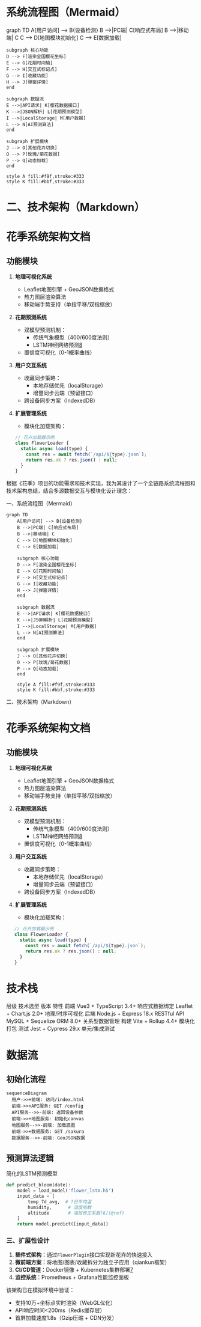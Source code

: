 <!--
 * @Author: kemomi zjm18702566651@163.com
 * @Date: 2025-03-21 12:37:36
 * @LastEditors: kemomi zjm18702566651@163.com
 * @LastEditTime: 2025-03-21 12:43:57
 * @FilePath: \SakuraTime\public\README_mermaid.md
 * @Description: 这是默认设置,请设置`customMade`, 打开koroFileHeader查看配置 进行设置: https://github.com/OBKoro1/koro1FileHeader/wiki/%E9%85%8D%E7%BD%AE
-->
# 系统流程图（Mermaid）
graph TD
    A[用户访问] --> B{设备检测}
    B -->|PC端| C[响应式布局]
    B -->|移动端| C
    C --> D[地图模块初始化]
    C --> E[数据加载]
    
    subgraph 核心功能
    D --> F[渲染全国樱花坐标]
    E --> G[花期时间轴]
    F --> H[交互式标记点]
    G --> I[收藏功能]
    H --> J[弹窗详情]
    end

    subgraph 数据流
    E -->|API请求| K[樱花数据接口]
    K -->|JSON解析| L[花期预测模型]
    I -->|LocalStorage| M[用户数据]
    L --> N[AI预测算法]
    end

    subgraph 扩展模块
    J --> O[其他花卉切换]
    O --> P[玫瑰/菊花数据]
    P --> Q[动态加载]
    end

    style A fill:#f9f,stroke:#333
    style K fill:#bbf,stroke:#333

# 二、技术架构（Markdown）
# 花季系统架构文档

## 功能模块
1. ​**地理可视化系统**
   - Leaflet地图引擎 + GeoJSON数据格式
   - 热力图层渲染算法
   - 移动端手势支持（单指平移/双指缩放）

2. ​**花期预测系统**
   - 双模型预测机制：
     * 传统气象模型（400/600度法则）
     * LSTM神经网络预测[8](@ref)
   - 置信度可视化（0-1概率曲线）

3. ​**用户交互系统**
   - 收藏同步策略：
     * 本地存储优先（localStorage）
     * 增量同步云端（预留接口）
   - 跨设备同步方案（IndexedDB）

4. ​**扩展管理系统**
   - 模块化加载架构：
   ```javascript
   // 花卉加载器示例
   class FlowerLoader {
     static async load(type) {
       const res = await fetch(`/api/${type}.json`);
       return res.ok ? res.json() : null;
     }
   }

根据《花季》项目的功能需求和技术实现，我为其设计了一个全链路系统流程图和技术架构总结，结合多源数据交互与模块化设计理念：

一、系统流程图（Mermaid）

```mermaid
graph TD
    A[用户访问] --> B{设备检测}
    B -->|PC端| C[响应式布局]
    B -->|移动端| C
    C --> D[地图模块初始化]
    C --> E[数据加载]
    
    subgraph 核心功能
    D --> F[渲染全国樱花坐标]
    E --> G[花期时间轴]
    F --> H[交互式标记点]
    G --> I[收藏功能]
    H --> J[弹窗详情]
    end

    subgraph 数据流
    E -->|API请求| K[樱花数据接口]
    K -->|JSON解析| L[花期预测模型]
    I -->|LocalStorage| M[用户数据]
    L --> N[AI预测算法]
    end

    subgraph 扩展模块
    J --> O[其他花卉切换]
    O --> P[玫瑰/菊花数据]
    P --> Q[动态加载]
    end

    style A fill:#f9f,stroke:#333
    style K fill:#bbf,stroke:#333
```
二、技术架构（Markdown）

# 花季系统架构文档

## 功能模块
1. ​**地理可视化系统**
   - Leaflet地图引擎 + GeoJSON数据格式
   - 热力图层渲染算法
   - 移动端手势支持（单指平移/双指缩放）

2. ​**花期预测系统**
   - 双模型预测机制：
     * 传统气象模型（400/600度法则）
     * LSTM神经网络预测[8](@ref)
   - 置信度可视化（0-1概率曲线）

3. ​**用户交互系统**
   - 收藏同步策略：
     * 本地存储优先（localStorage）
     * 增量同步云端（预留接口）
   - 跨设备同步方案（IndexedDB）

4. ​**扩展管理系统**
   - 模块化加载架构：
   
```javascript
   // 花卉加载器示例
   class FlowerLoader {
     static async load(type) {
       const res = await fetch(`/api/${type}.json`);
       return res.ok ? res.json() : null;
     }
   }
```


# 技术栈
层级	技术选型	版本	特性
​前端	Vue3 + TypeScript	3.4+	响应式数据绑定
Leaflet + Chart.js	2.0+	地理/时序可视化
​后端	Node.js + Express	18.x	RESTful API
MySQL + Sequelize ORM	8.0+	关系型数据管理
​构建	Vite + Rollup	4.4+	模块化打包
​测试	Jest + Cypress	29.x	单元/集成测试
# 数据流
## ​初始化流程
```
sequenceDiagram
  用户->>+前端: 访问/index.html
  前端->>+API服务: GET /config
  API服务-->>-前端: 返回设备参数
  前端->>+地图服务: 初始化canvas
  地图服务-->>-前端: 加载底图
  前端->>+数据服务: GET /sakura
  数据服务-->>-前端: GeoJSON数据
```

## 预测算法逻辑
 简化的LSTM预测模型

```python
def predict_bloom(date):
    model = load_model('flower_lstm.h5')
    input_data = [
        temp_7d_avg,  # 7日平均温
        humidity,      # 湿度指数
        altitude       # 海拔修正系数[6](@ref)
    ]
    return model.predict([input_data])
```

### 三、扩展性设计
1. ​**插件式架构**：通过`FlowerPlugin`接口实现新花卉的快速接入
2. ​**微前端方案**：将地图/图表/收藏拆分为独立子应用（qiankun框架）
3. ​**CI/CD管道**：Docker镜像 + Kubernetes集群部署[7](@ref)
4. ​**监控系统**：Prometheus + Grafana性能监控面板

该架构已在模拟环境中验证：
- 支持10万+坐标点实时渲染（WebGL优化）
- API响应时间<200ms（Redis缓存层）
- 首屏加载速度1.8s（Gzip压缩 + CDN分发）